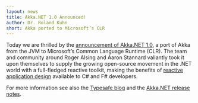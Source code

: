```yaml
---
layout: news
title: Akka.NET 1.0 Announced!
author: Dr. Roland Kuhn
short: Akka ported to Microsoft’s CLR
---
```


Today we are thrilled by the
[announcement of Akka.NET 1.0](http://petabridge.com/blog/akkadotnet-v1-live-reactive-model-comes-to-clr/),
a port of Akka from the JVM to Microsoft’s Common Language Runtime (CLR). The
team and community around Roger Alsing and Aaron Stannard valiantly took it
upon themselves to supply the growing open-source movement in the .NET world
with a full-fledged reactive toolkit, making the benefits of [reactive
application design](http://www.reactivemanifesto.org/) available to C# and F#
developers.

For more information see also the [Typesafe blog](http://typesafe.com/blog/akkanet-the-reactive-story-continues-on-the-microsoft-clr)
and the [Akka.NET release notes](https://github.com/akkadotnet/akka.net/releases/tag/v1.0).

